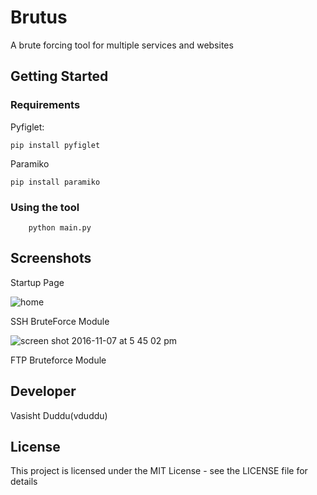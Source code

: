 # Brutus
A brute forcing tool for multiple services and websites

## Getting Started

### Requirements

Pyfiglet:
    
    pip install pyfiglet
    
Paramiko

    pip install paramiko

### Using the tool

        python main.py
        
## Screenshots

Startup Page

![home](https://cloud.githubusercontent.com/assets/20644368/20036171/36170c8a-a426-11e6-931b-f5cdec3f0a15.png)

SSH BruteForce Module

![screen shot 2016-11-07 at 5 45 02 pm](https://cloud.githubusercontent.com/assets/20644368/20057551/29fd3f22-a512-11e6-8f1e-3f04f0ac57cc.png)

FTP Bruteforce Module


## Developer

Vasisht Duddu(vduddu)


## License

This project is licensed under the MIT License - see the LICENSE file for details
